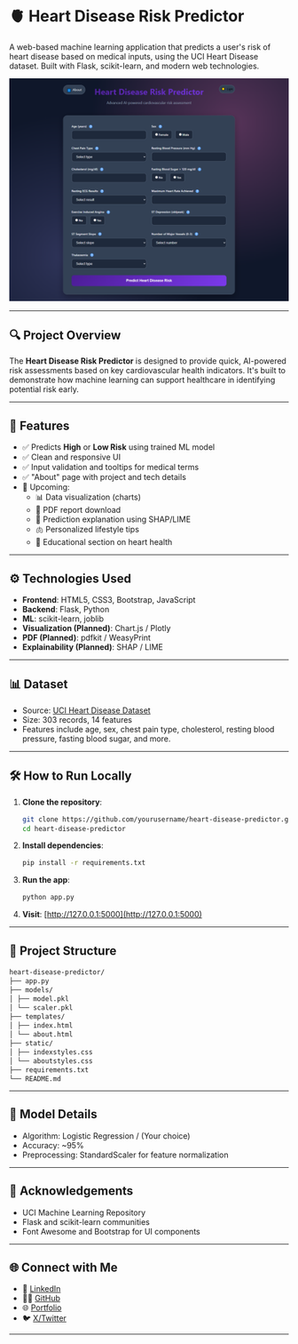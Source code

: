 # 🫀 Heart Disease Risk Predictor

A web-based machine learning application that predicts a user's risk of heart disease based on medical inputs, using the UCI Heart Disease dataset. Built with Flask, scikit-learn, and modern web technologies.

![Screenshot](static/screenshot.png)

---

## 🔍 Project Overview

The **Heart Disease Risk Predictor** is designed to provide quick, AI-powered risk assessments based on key cardiovascular health indicators. It's built to demonstrate how machine learning can support healthcare in identifying potential risk early.

---

## 🚀 Features

- ✅ Predicts **High** or **Low Risk** using trained ML model
- ✅ Clean and responsive UI
- ✅ Input validation and tooltips for medical terms
- ✅ "About" page with project and tech details
- 🚧 Upcoming:
  - 📊 Data visualization (charts)
  - 📄 PDF report download
  - 🧠 Prediction explanation using SHAP/LIME
  - 🫁 Personalized lifestyle tips
  - 📘 Educational section on heart health

---

## ⚙️ Technologies Used

- **Frontend**: HTML5, CSS3, Bootstrap, JavaScript
- **Backend**: Flask, Python
- **ML**: scikit-learn, joblib
- **Visualization (Planned)**: Chart.js / Plotly
- **PDF (Planned)**: pdfkit / WeasyPrint
- **Explainability (Planned)**: SHAP / LIME

---

## 📊 Dataset

- Source: [UCI Heart Disease Dataset](https://archive.ics.uci.edu/ml/datasets/heart+Disease)
- Size: 303 records, 14 features
- Features include age, sex, chest pain type, cholesterol, resting blood pressure, fasting blood sugar, and more.

---

## 🛠️ How to Run Locally

1. **Clone the repository**:
    ```bash
    git clone https://github.com/yourusername/heart-disease-predictor.git
    cd heart-disease-predictor
    ```

2. **Install dependencies**:
    ```bash
    pip install -r requirements.txt
    ```

3. **Run the app**:
    ```bash
    python app.py
    ```

4. **Visit**: [http://127.0.0.1:5000](http://127.0.0.1:5000)

---

## 📁 Project Structure
```
heart-disease-predictor/
├── app.py
├── models/
│ ├── model.pkl
│ └── scaler.pkl
├── templates/
│ ├── index.html
│ └── about.html
├── static/
│ ├── indexstyles.css
│ └── aboutstyles.css
├── requirements.txt
└── README.md
```


---

## 🧠 Model Details

- Algorithm: Logistic Regression / (Your choice)
- Accuracy: ~95%
- Preprocessing: StandardScaler for feature normalization


---

## 🙌 Acknowledgements

- UCI Machine Learning Repository
- Flask and scikit-learn communities
- Font Awesome and Bootstrap for UI components

---

## 🌐 Connect with Me

- 💼 [LinkedIn](https://www.linkedin.com/in/aditya-dolas-992a44265/)
- 🧑‍💻 [GitHub](https://github.com/Adi1exe)
- 🌐 [Portfolio](https://adityadolas.netlify.app)
- 🐦 [X/Twitter](https://x.com/DolasAditya)

---